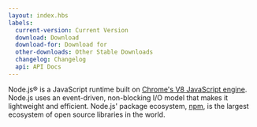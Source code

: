 ```yaml
---
layout: index.hbs
labels:
  current-version: Current Version
  download: Download
  download-for: Download for
  other-downloads: Other Stable Downloads
  changelog: Changelog
  api: API Docs
---
```


Node.js® is a JavaScript runtime built on [Chrome's V8 JavaScript engine](https://developers.google.com/v8/).
Node.js uses an event-driven, non-blocking I/O model that makes it
lightweight and efficient. Node.js' package ecosystem, [npm](https://www.npmjs.com/), is the largest ecosystem of open
source libraries in the world.
